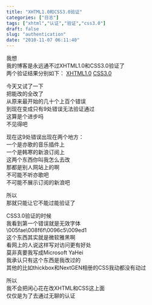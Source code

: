 ```yaml
---
title: "XHTML1.0和CSS3.0验证"
categories: ["日志"]
tags: ["xhtml","认证","验证","css3.0"]
draft: false
slug: "authentication"
date: "2010-11-07 06:11:40"
---
```


<p>我想<br />
我的博客是永远通不过XHTML1.0和CSS3.0验证了<br />
两个验证结果分别如下： <a href="http://validator.w3.org/check?uri=http://eallion.com&charset=(detect+automatically)&doctype=Inline&group=0" target="_blank">XHTML1.0</a> <a href="http://jigsaw.w3.org/css-validator/validator?uri=http://eallion.com&profile=css21&usermedium=all&warning=1&lang=zh-cn" target="_blank">CSS3.0</a></p>
<p>今天又试了一下<br />
把能改的全改了<br />
从原来最开始的几十个上百个错误<br />
到现在变成只有9处错误无法验证通过<br />
这算是个进步吗<br />
不见得吧</p>
<p>现在这9处错误出现在两个地方：<br />
一个是亦歌的音乐插件上<br />
一个是韩寒的新浪订阅上<br />
这两个东西你叫我怎么去改<br />
那都是别人网站上的啊<br />
不可能不听亦歌吧<br />
不可能不展示订阅的新浪吧</p>
<p>所以<br />
那就只能让它不能过能验证了</p>
<p>CSS3.0验证的时候<br />
我看到第一个错误就是无效字体<br />
\005fae\008f6f\0096c5\009ed1<br />
这个东西其实就是微软雅黑啊<br />
看网上的人说这样写对访问更有好处<br />
莫非真要我写成Microsoft YaHei<br />
我承认只有这个东西是我改过的<br />
其他的比如thickbox和NextGEN相册的CSS我动都没有动过</p>
<p>所以<br />
我不会把闲心花在改XHTML和CSS这上面<br />
仅仅是为了去通过无聊的认证</p>
